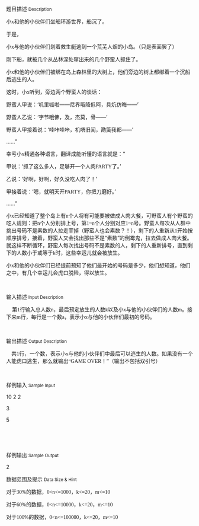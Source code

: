 <div class="panel panel-default">
<div class="area-title">
<span>
题目描述
<small>Description</small>
</span></div>
<div class="panel-body">

<p style=""><span style="">小<span style="font-family: Times New Roman;">x</span><span style="">和他的小伙伴们坐船环游世界，船沉了。</span></span></p><p style=""><span style="">于是，</span></p><p style=""><span style="">小<span style="font-family: Times New Roman;">x</span><span style="">与他的小伙伴们划着救生艇逃到一个荒芜人烟的小岛。（只是表面罢了）</span></span></p><p style=""><span style="">刚下船，就被几个从丛林深处窜出来的几个野蛮人抓住了。</span></p><p style=""><span style="">小<span style="font-family: Times New Roman;">x</span><span style="">和他的小伙伴们被绑在岛上森林里的大树上，他们旁边的树上都绑着一个沉船后逃生的人。</span></span></p><p style=""><span style="">这时，小<span style="font-family: Times New Roman;">x</span><span style="">听到，旁边两个野蛮人的谈话：</span></span></p><p style=""><span style="">野蛮人甲说：‘叽里呱啦——尼界哦降低阿，具炕仿晦——’</span></p><p style=""><span style="">野蛮人乙说：‘字节哦佛，及，杰莫，骨——’</span></p><p style=""><span style="">野蛮人甲接着说：‘哇咔哇咔，机唔旧闻，勘筽我都——’</span></p><p style=""><span style="">……</span><span style="">”</span></p><p style=""><span style="">幸亏小<span style="font-family: Times New Roman;">x</span><span style="">精通各种语言，翻译成能听懂的语言就是：“</span></span></p><p style=""><span style="">甲说：‘抓了这么多人，足够开一个人肉<span style="font-family: Times New Roman;">PARTY</span><span style="">了。’</span></span></p><p style=""><span style="">乙说：‘好啊，好啊，好久没吃人肉了！’</span></p><p style=""><span style="">甲接着说：‘嗯，就明天开<span style="font-family: Times New Roman;">PARTY</span><span style="">，你把刀磨好。’</span></span></p><p style=""><span style="">……</span><span style="">”</span></p><p style=""><span style="">小<span style="font-family: Times New Roman;">x</span><span style="">已经知道了整个岛上有</span><span style="font-family: Times New Roman;">n</span><span style="">个人将有可能要被做成人肉大餐，可野蛮人有个野蛮的吃人规则：把</span><span style="font-family: Times New Roman;">n</span><span style="">个人分别排上号，第</span><span style="font-family: Times New Roman;">1~n</span><span style="">个人分别对应</span><span style="font-family: Times New Roman;">1~n</span><span style="">号。野蛮人每次从人群中挑出号码不是素数的人拉走宰掉（野蛮人也会素数？！），剩下的人重新从</span><span style="font-family: Times New Roman;">1</span><span style="">开始按顺序排号，接着，野蛮人又会找出那些不是“素数”的倒霉鬼，拉去做成人肉大餐。就这样不断循环，野蛮人每次找出号码不是素数的人，剩下的人重新排号，直到剩下的人数小于或等于</span><span style="font-family: Times New Roman;">k</span><span style="">时，这些幸运儿就会被放生。</span></span></p><p style=""><span style="">小<span style="font-family: Times New Roman;">x</span><span style="">和他的小伙伴们已经提前预知了他们最开始的号码是多少，他们想知道，他们之中，有几个幸运儿会虎口脱险，得以放生。</span></span></p><p><br></p>

</div>
</div>

<div class="panel panel-default">
<div class="area-title">
<span>
输入描述
<small>Input Description</small>
</span></div>
<div class="panel-body">
<p><span style="">    第<span style="font-family: Times New Roman;">1</span><span style="">行输入总人数</span><span style="font-family: Times New Roman;">n</span><span style="">，最后预定放生的人数</span><span style="font-family: Times New Roman;">k</span><span style="">以及小</span><span style="font-family: Times New Roman;">x</span><span style="">与他的小伙伴们的人数</span><span style="font-family: Times New Roman;">m</span><span style="">。</span></span><span style="">接下来</span><span style="font-family: 'Times New Roman';">m</span><span style="">行，每行是一个数</span><span style="font-family: 'Times New Roman';">a</span><span style="">，表示小</span><span style="font-family: 'Times New Roman';">x</span><span style="">与他的小伙伴们最初的号码。</span></p><p><br></p>

</div>
</div>
<div  class="panel panel-default">
<div class="area-title">
<span>
输出描述
<small>Output Description</small>
</span></div>
<div class="panel-body">

<p><span style=";font-family:宋体;font-size:14px">&nbsp; &nbsp; 共<span style="font-family:Times New Roman">1</span><span style="font-family:宋体">行，一个数，表示小</span><span style="font-family:Times New Roman">x</span><span style="font-family:宋体">与他的小伙伴们中最后可以逃生的人数。如果没有一个人能虎口逃生，那么就输出“</span><span style="font-family:Times New Roman">GAME&nbsp;OVER</span><span style="font-family:宋体">！”（输出不包括双引号）</span></span></p><p><br/></p>

</div>
</div>


<div class="panel panel-default">
<div class="area-title">
<span>
样例输入
<small>Sample Input</small>
</span></div>
<div class="panel-body">
<p><span style="">10 2 2</span></p><p><span style="">3</span></p><p><span style="">5</span></p><p><br></p><p><br></p>

</div>
</div>

<div class="panel panel-default">
<div class="area-title">
<span>
样例输出
<small>Sample Output</small>
</span></div>
<div class="panel-body">
<p>2</p>

</div>
</div>

<div class="panel panel-default">
<div class="area-title">
<span>
数据范围及提示
<small>Data Size & Hint</small>
</span></div>
<div class="panel-body">
<p><span style="">对于<span style="font-family: Times New Roman;">30%</span><span style="">的数据，</span><span style="font-family: Times New Roman;">0&lt;n&lt;=1000</span><span style="">，</span><span style="font-family: Times New Roman;">k&lt;=20</span><span style="">，</span><span style="font-family: Times New Roman;">m&lt;=10</span></span></p><p><span style="">对于<span style="font-family: Times New Roman;">60%</span><span style="">的数据，</span><span style="font-family: Times New Roman;">0&lt;n&lt;=10000</span><span style="">，</span><span style="font-family: Times New Roman;">k&lt;=20</span><span style="">，</span><span style="font-family: Times New Roman;">m&lt;=10</span></span></p><p><span style="">对于<span style="font-family: Times New Roman;">100%</span><span style="">的数据，</span><span style="font-family: Times New Roman;">0&lt;n&lt;=100000</span><span style="">，</span><span style="font-family: Times New Roman;">k&lt;=20</span><span style="">，</span><span style="font-family: Times New Roman;">m&lt;=10</span></span></p><p><br></p>
</div>
</div>